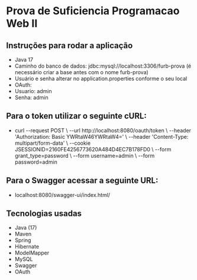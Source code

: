 # Prova de Suficiencia Programacao Web II

<h2>Instruções para rodar a aplicação</h2>
<ul>
  <li>Java 17</>
  <li>Caminho do banco de dados: jdbc:mysql://localhost:3306/furb-prova (é necessário criar a base antes com o nome furb-prova)</li>
  <li>Usuário e senha alterar no application.properties conforme o seu local</li>
  <li>OAuth:</li>
  <li>Usuario: admin</li>
  <li>Senha: admin</li>
</ul>

<h2>Para o token utilizar o seguinte cURL:</h2>
<ul>
  <li>curl --request POST \
  --url http://localhost:8080/oauth/token \
  --header 'Authorization: Basic YWRtaW46YWRtaW4=' \
  --header 'Content-Type: multipart/form-data' \
  --cookie JSESSIONID=2160FE4256773620A484D4EC7B178FD0 \
  --form grant_type=password \
  --form username=admin \
  --form password=admin</>
</ul>

<h2>Para o Swagger acessar a seguinte URL:</h2>
<ul>
  <li>localhost:8080/swagger-ui/index.html/</>
</ul>


<h2>Tecnologias usadas</h2>
<ul>
  <li>Java (17)</li>
  <li>Maven</li>
  <li>Spring</li>
  <li>Hibernate</li>
  <li>ModelMapper</li>
  <li>MySQL</li>
  <li>Swagger</li>
  <li>OAuth</li>
</ul>

